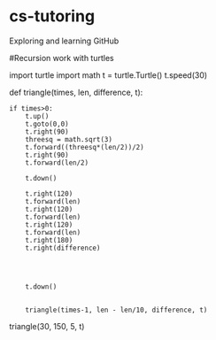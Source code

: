 # cs-tutoring
Exploring and learning GitHub

#Recursion work with turtles

import turtle
import math
t = turtle.Turtle()
t.speed(30)

def triangle(times, len, difference, t):
    
    if times>0:
        t.up()
        t.goto(0,0)
        t.right(90)
        threesq = math.sqrt(3)
        t.forward((threesq*(len/2))/2)
        t.right(90)
        t.forward(len/2)
        
        t.down()
        
        t.right(120)
        t.forward(len)
        t.right(120)
        t.forward(len)
        t.right(120)
        t.forward(len)
        t.right(180)
        t.right(difference)
        
        
        
       
        t.down()
            
            
        triangle(times-1, len - len/10, difference, t)
        
triangle(30, 150, 5, t)
